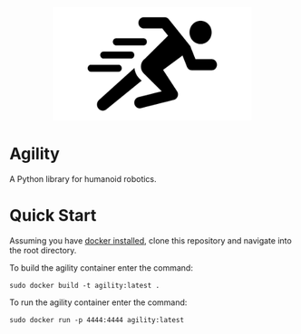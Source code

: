 <p align="center">
  <img width="350" height="200" src="https://github.com/jgphilpott/agility/blob/master/app/imgs/icon.png">
</p>

# Agility

A Python library for humanoid robotics.

# Quick Start

Assuming you have [docker installed](https://docs.docker.com/get-docker), clone this repository and navigate into the root directory.

To build the agility container enter the command:

```
sudo docker build -t agility:latest .
```

To run the agility container enter the command:

```
sudo docker run -p 4444:4444 agility:latest
```
